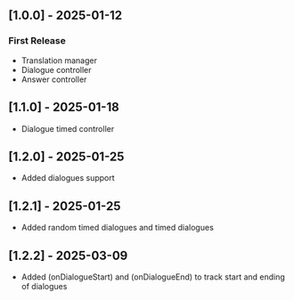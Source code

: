 ## [1.0.0] - 2025-01-12
### First Release
- Translation manager
- Dialogue controller
- Answer controller

## [1.1.0] - 2025-01-18
- Dialogue timed controller

## [1.2.0] - 2025-01-25
- Added dialogues support

## [1.2.1] - 2025-01-25
- Added random timed dialogues and timed dialogues

## [1.2.2] - 2025-03-09
- Added (onDialogueStart) and (onDialogueEnd) to track start and ending of dialogues